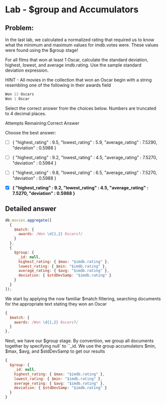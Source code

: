 # Lab - \$group and Accumulators

## Problem:

In the last lab, we calculated a normalized rating that required us to know what the minimum and maximum values for imdb.votes were. These values were found using the \$group stage!

For all films that won at least 1 Oscar, calculate the standard deviation, highest, lowest, and average imdb.rating. Use the sample standard deviation expression.

HINT - All movies in the collection that won an Oscar begin with a string resembling one of the following in their awards field

```javascript
Won 13 Oscars
Won 1 Oscar
```

Select the correct answer from the choices below. Numbers are truncated to 4 decimal places.

Attempts Remaining:Correct Answer

Choose the best answer:

- [ ] { "highest_rating" : 9.5, "lowest_rating" : 5.9, "average_rating" : 7.5290, "deviation" : 0.5988 }

- [ ] { "highest_rating" : 9.2, "lowest_rating" : 4.5, "average_rating" : 7.5270, "deviation" : 0.5984 }

- [ ] { "highest_rating" : 9.8, "lowest_rating" : 6.5, "average_rating" : 7.5270, "deviation" : 0.5988 }

- [x] **{ "highest_rating" : 9.2, "lowest_rating" : 4.5, "average_rating" : 7.5270, "deviation" : 0.5988 }**

## Detailed answer

```javascript
db.movies.aggregate([
  {
    $match: {
      awards: /Won \d{1,2} Oscars?/
    }
  },
  {
    $group: {
      _id: null,
      highest_rating: { $max: "$imdb.rating" },
      lowest_rating: { $min: "$imdb.rating" },
      average_rating: { $avg: "$imdb.rating" },
      deviation: { $stdDevSamp: "$imdb.rating" }
    }
  }
]);
```

We start by applying the now familiar \$match filtering, searching documents for the appropriate text stating they won an Oscar

```javascript
{
  $match: {
    awards: /Won \d{1,2} Oscars?/
  }
},
```

Next, we have our $group stage. By convention, we group all documents together by specifying null` to ``_id. We use the group accumulators $min, $max, $avg, and \$stdDevSamp to get our results

```javascript
{
  $group: {
    _id: null,
    highest_rating: { $max: "$imdb.rating" },
    lowest_rating: { $min: "$imdb.rating" },
    average_rating: { $avg: "$imdb.rating" },
    deviation: { $stdDevSamp: "$imdb.rating" }
  }
}
```
